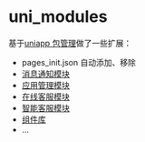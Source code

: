 # uni_modules

基于[uniapp 包管理](https://uniapp.dcloud.net.cn/plugin/uni_modules.html#uni-modules)做了一些扩展：

- pages_init.json 自动添加、移除
- [消息通知模块](https://cool-js.com/plugin/91)
- [应用管理模块](https://cool-js.com/plugin/40)
- [在线客服模块](https://cool-js.com/plugin/56)
- [智能客服模块](https://cool-js.com/plugin/77)
- [组件库](./components/basic/button)
- ...
